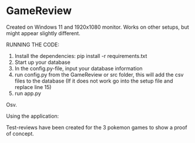 # GameReview
Created on Windows 11 and 1920x1080 monitor. Works on other setups, but might appear slightly different.

RUNNING THE CODE:

1) Install the dependencies: pip install -r requirements.txt
2) Start up your database
3) In the config.py-file, input your database information
4) run config.py from the GameReview or src folder, this will add the csv files to the database 
   (If it does not work go into the setup file and replace line 15)
5) run app.py

Osv.

Using the application:







Test-reviews have been created for the 3 pokemon games to show a proof of concept.
